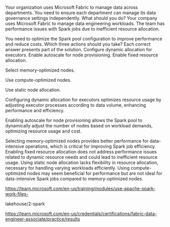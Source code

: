 
Your organization uses Microsoft Fabric to manage data across departments. You need to ensure each department can manage its data governance settings independently. What should you do? Your company uses Microsoft Fabric to manage data engineering workloads. The team has performance issues with Spark jobs due to inefficient resource allocation.

You need to optimize the Spark pool configuration to improve performance and reduce costs.
Which three actions should you take? Each correct answer presents part of the solution.
Configure dynamic allocation for executors.
Enable autoscale for node provisioning.
Enable fixed resource allocation.

Select memory-optimized nodes.

Use compute-optimized nodes.

Use static node allocation.

Configuring dynamic allocation for executors optimizes resource usage by adjusting executor processes according to data volume, enhancing performance and efficiency.

Enabling autoscale for node provisioning allows the Spark pool to dynamically adjust the number of nodes based on workload demands, optimizing resource usage and cost.

Selecting memory-optimized nodes provides better performance for data-intensive operations, which is critical for improving Spark job efficiency. Enabling fixed resource allocation does not address performance issues related to dynamic resource needs and could lead to inefficient resource usage. Using static node allocation lacks flexibility in resource allocation, necessary for handling varying workloads efficiently. Using compute-optimized nodes may seem beneficial for performance but are not ideal for data-intensive Spark jobs compared to memory-optimized nodes.

https://learn.microsoft.com/en-us/training/modules/use-apache-spark-work-files-

lakehouse/2-spark

https://learn.microsoft.com/en-us/credentials/certifications/fabric-data-engineer-associate/practice/results